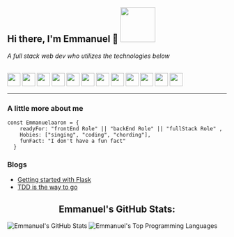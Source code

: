 ## **Hi there, I'm Emmanuel** 👋 <img src="https://media.giphy.com/media/WOwiryOPA0G6jhKqB0/giphy.gif?cid=ecf05e47q04v1m88ajsmjc8d16y9pilizpoecwldtmg2vxp6&rid=giphy.gif&ct=g" width="80" />

_A full stack web dev who utilizes the technologies below_ 

<br>
<p align="center" style="display: inline;">
<!-- HTML 5 -->
<img height=30px src="https://img.shields.io/badge/HTML5-E34F26?style=for-the-badge&logo=html5&logoColor=white">
<!-- CSS3 -->
 <img height=30px src="https://img.shields.io/badge/CSS3-1572B6?style=for-the-badge&logo=css3&logoColor=white">
<!-- Javascript -->
<img height=30px src="https://img.shields.io/badge/JavaScript-F7DF1E?style=for-the-badge&logo=javascript&logoColor=black">
<!-- Python -->
 <img height=30px src="https://img.shields.io/badge/Python-3776AB?style=for-the-badge&logo=python&logoColor=white">
<!-- React -->
<img height=30px src="https://img.shields.io/badge/React-20232A?style=for-the-badge&logo=react&logoColor=61DAFB">
<!-- Bootstrap -->
 <img height=30px src="https://img.shields.io/badge/Bootstrap-563D7C?style=for-the-badge&logo=bootstrap&logoColor=white">
<!-- Flask -->
<img height=30px src="https://img.shields.io/badge/flask-%23000.svg?style=for-the-badge&logo=flask&logoColor=white">
<!--Ruby -->
<img height=30px src="https://img.shields.io/badge/ruby-%23CC342D.svg?style=for-the-badge&logo=ruby&logoColor=white">
<!-- Ruby on Rails -->
 <img height=30px src="https://img.shields.io/badge/Ruby_on_Rails-CC0000?style=for-the-badge&logo=ruby-on-rails&logoColor=white">
<!-- MySQL -->
 <img height=30px src="https://img.shields.io/badge/MySQL-00000F?style=for-the-badge&logo=mysql&logoColor=white">
<!-- PostgreSQL -->
<img height=30px src="https://img.shields.io/badge/postgres-%23316192.svg?style=for-the-badge&logo=postgresql&logoColor=white">
<!-- Heroku -->
 <img height=30px src="https://img.shields.io/badge/Heroku-430098?style=for-the-badge&logo=heroku&logoColor=white">
 
 <br>

------------------------------------------------------------------

### A little more about me

```
const Emmanuelaaron = {
    readyFor: "frontEnd Role" || "backEnd Role" || "fullStack Role" ,
    Hobies: ["singing", "coding", "chording"],
    funFact: "I don't have a fun fact"
  }
```
### Blogs
- [Getting started with Flask](https://medium.com/@emmanuelisabirye9/getting-started-with-flask-fa215d18bcf5)
- [TDD is the way to go](https://medium.com/@emmanuelisabirye9/tdd-is-the-way-to-go-bcfcafeb4891)
    
<h2 align='center'>Emmanuel's GitHub Stats:</h2>

![Emmanuel's GitHub Stats](https://github-readme-stats.vercel.app/api?username=Emmanuelaaron&show_icons=true&count_private=true&theme=react) ![Emmanuel's Top Programming Languages](https://github-readme-stats.vercel.app/api/top-langs/?username=Emmanuelaaron&show_icons=true&count_private=true&theme=react)
 </div>
<!--
**Emmanuelaaron/Emmanuelaaron** is a ✨ _special_ ✨ repository because its `README.md` (this file) appears on your GitHub profile.

Here are some ideas to get you started:

- 🔭 I’m currently working on ...
- 🌱 I’m currently learning ...
- 👯 I’m looking to collaborate on ...
- 🤔 I’m looking for help with ...
- 💬 Ask me about ...
- 📫 How to reach me: ...
- 😄 Pronouns: ...
- ⚡ Fun fact: ...
-->
